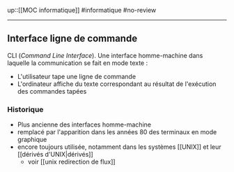 up::[[MOC informatique]]
#informatique #no-review 

----

## Interface ligne de commande
CLI (_Command Line Interface_).
Une interface homme-machine dans laquelle la communication se fait en mode texte :
 - L'utilisateur tape une ligne de commande
 - L'ordinateur affiche du texte correspondant au résultat de l'exécution des commandes tapées

### Historique
 - Plus ancienne des interfaces homme-machine
 - remplacé par l'apparition dans les années 80 des terminaux en mode graphique
 - encore toujours utilisée, notamment dans les systèmes [[UNIX]] et leur [[dérivés d'UNIX|dérivés]]
     - voir [[unix redirection de flux]]
